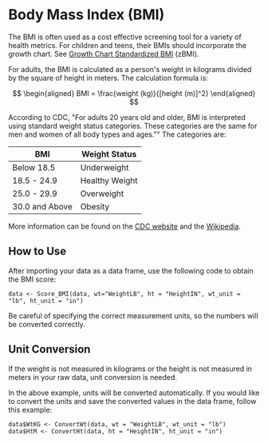 # Body Mass Index (BMI)

The BMI is often used as a cost effective screening tool for a variety of health metrics.
For children and teens, their BMIs should incorporate the growth chart. 
See [Growth Chart Standardized BMI](zBMI.md) (zBMI).

For adults, the BMI is calculated as a person's weight in kilograms 
divided by the square of height in meters. The calculation formula is: 

$$
\begin{aligned}
 BMI = \frac{weight (kg)}{[height (m)]^2}
\end{aligned}
$$

According to CDC, "For adults 20 years old and older, BMI is interpreted using standard weight status categories. 
These categories are the same for men and women of all body types and ages.""
The categories are:

| BMI            | Weight Status  |
| -------------- | -------------- |
| Below 18.5     | Underweight    |
| 18.5 - 24.9    | Healthy Weight |
| 25.0 - 29.9    | Overweight     |
| 30.0 and Above | Obesity        |

More information can be found on the [CDC website](https://www.cdc.gov/healthyweight/assessing/bmi/adult_bmi/index.html) and the [Wikipedia](https://en.wikipedia.org/wiki/Body_mass_index).

## How to Use

After importing your data as a data frame, use the following code to obtain the BMI score:

```
data <- Score_BMI(data, wt="WeightLB", ht = "HeightIN", wt_unit = "lb", ht_unit = "in")
```

Be careful of specifying the correct measurement units, so the numbers will be converted correctly.

## Unit Conversion

If the weight is not measured in kilograms or the height is not measured in meters 
in your raw data, unit conversion is needed. 

In the above example, units will be converted automatically. 
If you would like to convert the units and save the converted values in the data frame,
follow this example:

```
data$WtKG <- ConvertWt(data, wt = "WeightLB", wt_unit = "lb")
data$HtM <- ConvertHt(data, ht = "HeightIN", ht_unit = "in")
```